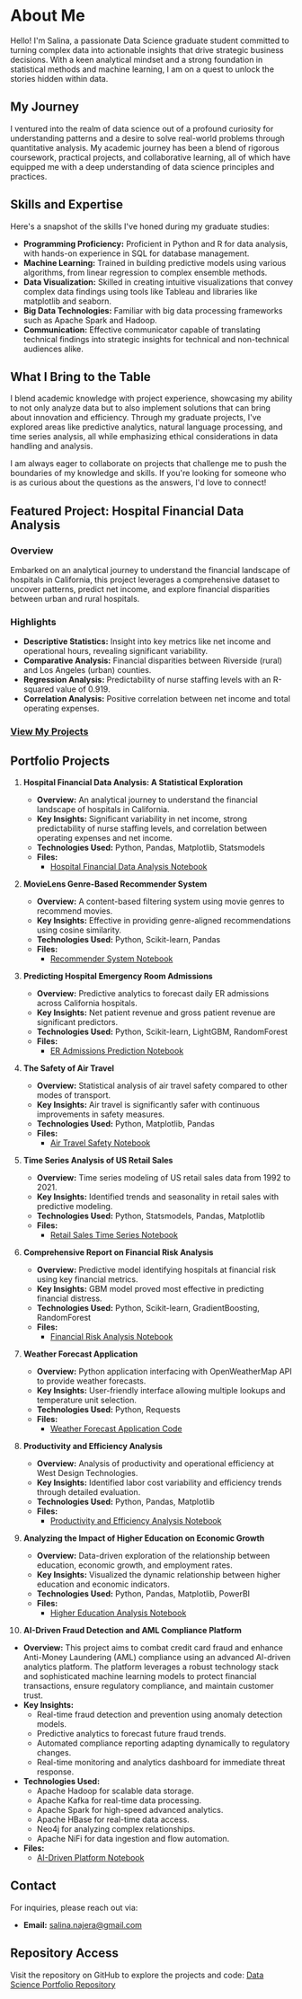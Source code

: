 # About Me
Hello! I'm Salina, a passionate Data Science graduate student committed to turning complex data into actionable insights that drive strategic business decisions. With a keen analytical mindset and a strong foundation in statistical methods and machine learning, I am on a quest to unlock the stories hidden within data.

## My Journey
I ventured into the realm of data science out of a profound curiosity for understanding patterns and a desire to solve real-world problems through quantitative analysis. My academic journey has been a blend of rigorous coursework, practical projects, and collaborative learning, all of which have equipped me with a deep understanding of data science principles and practices.

## Skills and Expertise
Here's a snapshot of the skills I've honed during my graduate studies:
- **Programming Proficiency:** Proficient in Python and R for data analysis, with hands-on experience in SQL for database management.
- **Machine Learning:** Trained in building predictive models using various algorithms, from linear regression to complex ensemble methods.
- **Data Visualization:** Skilled in creating intuitive visualizations that convey complex data findings using tools like Tableau and libraries like matplotlib and seaborn.
- **Big Data Technologies:** Familiar with big data processing frameworks such as Apache Spark and Hadoop.
- **Communication:** Effective communicator capable of translating technical findings into strategic insights for technical and non-technical audiences alike.

## What I Bring to the Table
I blend academic knowledge with project experience, showcasing my ability to not only analyze data but to also implement solutions that can bring about innovation and efficiency. Through my graduate projects, I've explored areas like predictive analytics, natural language processing, and time series analysis, all while emphasizing ethical considerations in data handling and analysis.

I am always eager to collaborate on projects that challenge me to push the boundaries of my knowledge and skills. If you're looking for someone who is as curious about the questions as the answers, I'd love to connect!

## Featured Project: Hospital Financial Data Analysis

### Overview
Embarked on an analytical journey to understand the financial landscape of hospitals in California, this project leverages a comprehensive dataset to uncover patterns, predict net income, and explore financial disparities between urban and rural hospitals.

### Highlights
- **Descriptive Statistics:** Insight into key metrics like net income and operational hours, revealing significant variability.
- **Comparative Analysis:** Financial disparities between Riverside (rural) and Los Angeles (urban) counties.
- **Regression Analysis:** Predictability of nurse staffing levels with an R-squared value of 0.919.
- **Correlation Analysis:** Positive correlation between net income and total operating expenses.

### [View My Projects](https://github.com/srnajera)

## Portfolio Projects

1. **Hospital Financial Data Analysis: A Statistical Exploration**
   - **Overview:** An analytical journey to understand the financial landscape of hospitals in California.
   - **Key Insights:** Significant variability in net income, strong predictability of nurse staffing levels, and correlation between operating expenses and net income.
   - **Technologies Used:** Python, Pandas, Matplotlib, Statsmodels
   - **Files:** 
     - [Hospital Financial Data Analysis Notebook](https://github.com/srnajera/Hospital-Financial-Data-Analysis/tree/main)

2. **MovieLens Genre-Based Recommender System**
   - **Overview:** A content-based filtering system using movie genres to recommend movies.
   - **Key Insights:** Effective in providing genre-aligned recommendations using cosine similarity.
   - **Technologies Used:** Python, Scikit-learn, Pandas
   - **Files:**
     - [Recommender System Notebook](https://github.com/srnajera/MovieLens-Genre-Based-Recommender-System)

3. **Predicting Hospital Emergency Room Admissions**
   - **Overview:** Predictive analytics to forecast daily ER admissions across California hospitals.
   - **Key Insights:** Net patient revenue and gross patient revenue are significant predictors.
   - **Technologies Used:** Python, Scikit-learn, LightGBM, RandomForest
   - **Files:**
     - [ER Admissions Prediction Notebook](https://github.com/srnajera/Predicting-Hospital-Emergency-Room-Admissions-in-California)

4. **The Safety of Air Travel**
   - **Overview:** Statistical analysis of air travel safety compared to other modes of transport.
   - **Key Insights:** Air travel is significantly safer with continuous improvements in safety measures.
   - **Technologies Used:** Python, Matplotlib, Pandas
   - **Files:**
     - [Air Travel Safety Notebook](https://github.com/srnajera/The-Safety-of-Air-Travel)

5. **Time Series Analysis of US Retail Sales**
   - **Overview:** Time series modeling of US retail sales data from 1992 to 2021.
   - **Key Insights:** Identified trends and seasonality in retail sales with predictive modeling.
   - **Technologies Used:** Python, Statsmodels, Pandas, Matplotlib
   - **Files:**
     - [Retail Sales Time Series Notebook](https://github.com/srnajera/Time-Series-Analysis-of-US-Retail-Sales)

6. **Comprehensive Report on Financial Risk Analysis**
   - **Overview:** Predictive model identifying hospitals at financial risk using key financial metrics.
   - **Key Insights:** GBM model proved most effective in predicting financial distress.
   - **Technologies Used:** Python, Scikit-learn, GradientBoosting, RandomForest
   - **Files:**
     - [Financial Risk Analysis Notebook](https://github.com/srnajera/Comprehensive-Report-on-Financial-Risk-Analysis-in-Hospital-Management)

7. **Weather Forecast Application**
   - **Overview:** Python application interfacing with OpenWeatherMap API to provide weather forecasts.
   - **Key Insights:** User-friendly interface allowing multiple lookups and temperature unit selection.
   - **Technologies Used:** Python, Requests
   - **Files:**
     - [Weather Forecast Application Code](https://github.com/srnajera/Weather-Forecast-Application)

8. **Productivity and Efficiency Analysis**
   - **Overview:** Analysis of productivity and operational efficiency at West Design Technologies.
   - **Key Insights:** Identified labor cost variability and efficiency trends through detailed evaluation.
   - **Technologies Used:** Python, Pandas, Matplotlib
   - **Files:**
     - [Productivity and Efficiency Analysis Notebook](https://github.com/srnajera/Productivity-and-Efficiency-Analysis)

9. **Analyzing the Impact of Higher Education on Economic Growth**
   - **Overview:** Data-driven exploration of the relationship between education, economic growth, and employment rates.
   - **Key Insights:** Visualized the dynamic relationship between higher education and economic indicators.
   - **Technologies Used:** Python, Pandas, Matplotlib, PowerBI
   - **Files:**
     - [Higher Education Analysis Notebook](https://github.com/srnajera/Exploring-the-Impact-of-Higher-Education-on-Employment-and-Economic-Growth-Across-U.S.-States)

10. **AI-Driven Fraud Detection and AML Compliance Platform**
   - **Overview:** This project aims to combat credit card fraud and enhance Anti-Money Laundering (AML) compliance using an advanced AI-driven analytics platform. The platform leverages a robust technology stack and sophisticated machine learning models to protect financial transactions, ensure regulatory compliance, and maintain customer trust.
   - **Key Insights:** 
     - Real-time fraud detection and prevention using anomaly detection models.
     - Predictive analytics to forecast future fraud trends.
     - Automated compliance reporting adapting dynamically to regulatory changes.
     - Real-time monitoring and analytics dashboard for immediate threat response.
   - **Technologies Used:**
     - Apache Hadoop for scalable data storage.
     - Apache Kafka for real-time data processing.
     - Apache Spark for high-speed advanced analytics.
     - Apache HBase for real-time data access.
     - Neo4j for analyzing complex relationships.
     - Apache NiFi for data ingestion and flow automation.
   - **Files:**
      - [AI-Driven Platform Notebook](https://github.com/srnajera/AI-Driven-Fraud-Detection-and-AML-Compliance-Platform/tree/main)


## Contact

For inquiries, please reach out via:
- **Email:** salina.najera@gmail.com

## Repository Access

Visit the repository on GitHub to explore the projects and code:
[Data Science Portfolio Repository](https://github.com/srnajera/salinanajera.github.io)

